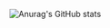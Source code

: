 ![Anurag's GitHub stats](https://github-readme-stats.vercel.app/api?username=Anil&show_icons=true&theme=radical)
